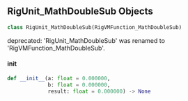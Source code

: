 ## RigUnit_MathDoubleSub Objects

```python
class RigUnit_MathDoubleSub(RigVMFunction_MathDoubleSub)
```

deprecated: 'RigUnit_MathDoubleSub' was renamed to 'RigVMFunction_MathDoubleSub'.

<a id="unreal.RigUnit_MathDoubleSub.__init__"></a>

#### __init__

```python
def __init__(a: float = 0.000000,
             b: float = 0.000000,
             result: float = 0.000000) -> None
```

<a id="unreal.RigVMFunction_MathDoubleMul"></a>
